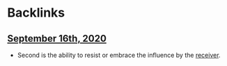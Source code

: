 
# Backlinks
## [September 16th, 2020](<September 16th, 2020.md>)
- Second is the ability to resist or embrace the influence by the [receiver](<receiver.md>).

